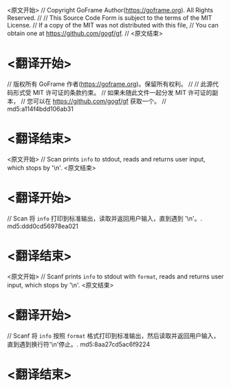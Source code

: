 
<原文开始>
// Copyright GoFrame Author(https://goframe.org). All Rights Reserved.
//
// This Source Code Form is subject to the terms of the MIT License.
// If a copy of the MIT was not distributed with this file,
// You can obtain one at https://github.com/gogf/gf.
//
<原文结束>

# <翻译开始>
// 版权所有 GoFrame 作者(https://goframe.org)。保留所有权利。
//
// 此源代码形式受 MIT 许可证的条款约束。
// 如果未随此文件一起分发 MIT 许可证的副本，
// 您可以在 https://github.com/gogf/gf 获取一个。
// md5:a114f4bdd106ab31
# <翻译结束>


<原文开始>
// Scan prints `info` to stdout, reads and returns user input, which stops by '\n'.
<原文结束>

# <翻译开始>
// Scan 将 `info` 打印到标准输出，读取并返回用户输入，直到遇到 '\n'。. md5:ddd0cd56978ea021
# <翻译结束>


<原文开始>
// Scanf prints `info` to stdout with `format`, reads and returns user input, which stops by '\n'.
<原文结束>

# <翻译开始>
// Scanf 将 `info` 按照 `format` 格式打印到标准输出，然后读取并返回用户输入，直到遇到换行符'\n'停止。. md5:8aa27cd5ac6f9224
# <翻译结束>

